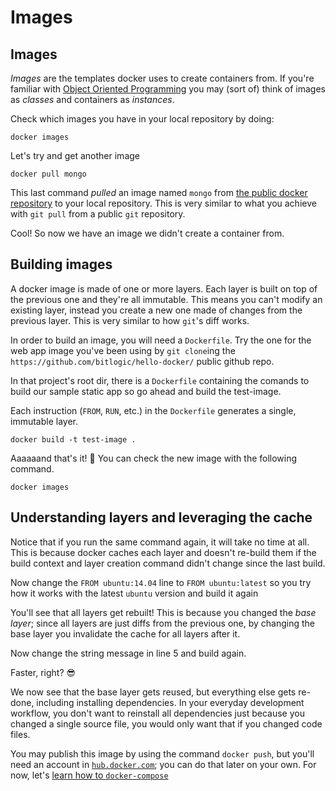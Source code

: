 # Images


## Images

_Images_ are the templates docker uses to create containers from. If you're familiar with [Object Oriented Programming](https://en.wikipedia.org/wiki/Object-oriented_programming) you may (sort of) think of images as _classes_ and containers as _instances_.

Check which images you have in your local repository by doing:

```
docker images
```

Let's try and get another image

```
docker pull mongo
```
This last command _pulled_ an image named `mongo` from [the public docker repository](https://hub.docker.com) to your local repository. This is very similar to what you achieve with `git pull` from a public `git` repository.

Cool! So now we have an image we didn't create a container from.


## Building images

A docker image is made of one or more layers. Each layer is built on top of the previous one and they're all immutable. This means you can't modify an existing layer, instead you create a new one made of changes from the previous layer. This is very similar to how `git`'s diff works.

In order to build an image, you will need a `Dockerfile`. Try the one for the web app image you've been using by `git clone`ing the `https://github.com/bitlogic/hello-docker/` public github repo.

In that project's root dir, there is a `Dockerfile` containing the comands to build our sample static app so go ahead and build the test-image.

Each instruction (`FROM`, `RUN`, etc.) in the `Dockerfile` generates a single, immutable layer.

```
docker build -t test-image .
```

Aaaaaand that's it! 🐳 You can check the new image with the following command.

```
docker images
```


## Understanding layers and leveraging the cache

Notice that if you run the same command again, it will take no time at all. This is because docker caches each layer and doesn't re-build them if the build context and layer creation command didn't change since the last build.

Now change the `FROM ubuntu:14.04` line to `FROM ubuntu:latest` so you try how it works with the latest `ubuntu` version and build it again

You'll see that all layers get rebuilt! This is because you changed the _base layer_; since all layers are just diffs from the previous one, by changing the base layer you invalidate the cache for all layers after it.

Now change the string message in line 5 and build again.

Faster, right? 😎

We now see that the base layer gets reused, but everything else gets re-done, including installing dependencies. In your everyday development workflow, you don't want to reinstall all dependencies just because you changed a single source file, you would only want that if you changed code files.

You may publish this image by using the command `docker push`, but you'll need an account in [`hub.docker.com`](https://hub.docker.com); you can do that later on your own. For now, let's [learn how to `docker-compose`](https://github.com/bitlogic/hello-docker/tree/master/3-docker-compose)
